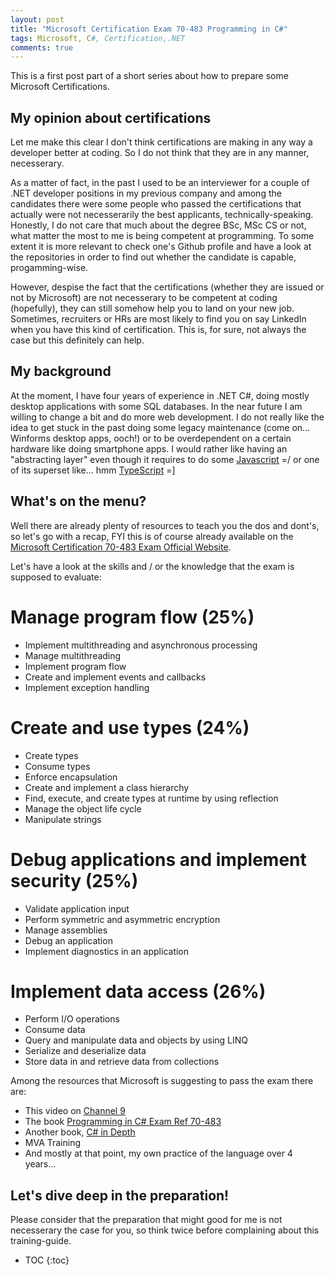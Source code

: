 ```yaml
---
layout: post
title: "Microsoft Certification Exam 70-483 Programming in C#"
tags: Microsoft, C#, Certification,.NET
comments: true
---
```

This is a first post part of a short series about how to prepare some Microsoft Certifications.


## My opinion about certifications
Let me make this  clear I don't think certifications are making in any way a developer better at coding. So I do not think that they are in any manner, necesserary. 

As a matter of fact, in the past I used to be an interviewer for a couple of .NET developer positions in my previous company and among the candidates there were some people who passed the certifications that actually were not necesserarily the best applicants, technically-speaking. Honestly, I do not care that much about the degree BSc, MSc CS or not, what matter the most to me is being competent at programming. To some extent it is more relevant to check one's Github profile and have a look at the repositories in order to find out whether the candidate is capable, progamming-wise.

However, despise the fact that the certifications (whether they are issued or not by Microsoft) are not necesserary to be competent at coding (hopefully), they can still somehow help you to land on your new job. Sometimes, recruiters or HRs are most likely to find you on say LinkedIn when you have this kind of certification. This is, for sure, not always the case but this definitely can help.

## My background
At the moment, I have four years of experience in .NET C#, doing mostly desktop applications with some SQL databases. In the near future I am willing to change a bit and do more web development. I do not really like the idea to get stuck in the past doing some legacy maintenance (come on... Winforms desktop apps, ooch!) or to be overdependent on a certain hardware like doing smartphone apps. I would rather like having an "abstracting layer" even though it requires to do some [Javascript] =/ or one of its superset like... hmm [TypeScript] =]

[Javascript]: https://en.wikipedia.org/wiki/JavaScript
[TypeScript]: https://en.wikipedia.org/wiki/TypeScript

## What's on the menu?
Well there are already plenty of resources to teach you the dos and dont's, so let's go with a recap, FYI this is of course already available on the [Microsoft Certification 70-483 Exam Official Website].

Let's have a look at the skills and / or the knowledge that the exam is supposed to evaluate:

# Manage program flow (25%)
- Implement multithreading and asynchronous processing
- Manage multithreading
- Implement program flow
- Create and implement events and callbacks
- Implement exception handling

# Create and use types (24%)
- Create types
- Consume types
- Enforce encapsulation
- Create and implement a class hierarchy
- Find, execute, and create types at runtime by using reflection
- Manage the object life cycle
- Manipulate strings

# Debug applications and implement security (25%)
- Validate application input
- Perform symmetric and asymmetric encryption
- Manage assemblies
- Debug an application
- Implement diagnostics in an application

# Implement data access (26%)
- Perform I/O operations
- Consume data
- Query and manipulate data and objects by using LINQ
- Serialize and deserialize data
- Store data in and retrieve data from collections

Among the resources that Microsoft is suggesting to pass the exam there are:
- This video on [Channel 9]
- The book [Programming in C# Exam Ref 70-483]
- Another book, [C# in Depth]
- MVA Training 
- And mostly at that point, my own practice of the language over 4 years...

[Microsoft Certification 70-483 Exam Official Website]: https://www.microsoft.com/en-us/learning/exam-70-483.aspx
[Channel 9]: https://channel9.msdn.com/Blogs/mcpexamprep/70-483-Programming-in-C
[Programming in C# Exam Ref 70-483]: https://www.microsoftpressstore.com/store/exam-ref-70-483-programming-in-c-sharp-9780735676824
[MVA Training (pdf + videos)]: https://mva.microsoft.com/en-US/training-courses/programming-in-c-jump-start-14254
[C# in Depth]: https://www.manning.com/books/c-sharp-in-depth-third-edition

## Let's dive deep in the preparation!
Please consider that the preparation that might good for me is not necesserary the case for you, so think twice before complaining about this training-guide.

* TOC
{:toc}
